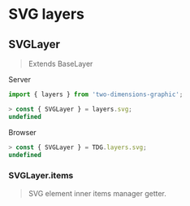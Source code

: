# SVG layers



## SVGLayer

> Extends BaseLayer

Server
```javascript
import { layers } from 'two-dimensions-graphic';

> const { SVGLayer } = layers.svg;
undefined
```

Browser
```javascript
> const { SVGLayer } = TDG.layers.svg;
undefined
```


### SVGLayer.items
> SVG element inner items manager getter.
